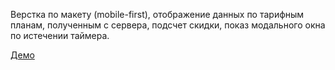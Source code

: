 Верстка по макету (mobile-first), отображение данных по тарифным планам, полученным с сервера, подсчет скидки, показ модального окна по истечении таймера.

[Демо](https://4-a-test-task.vercel.app/)
